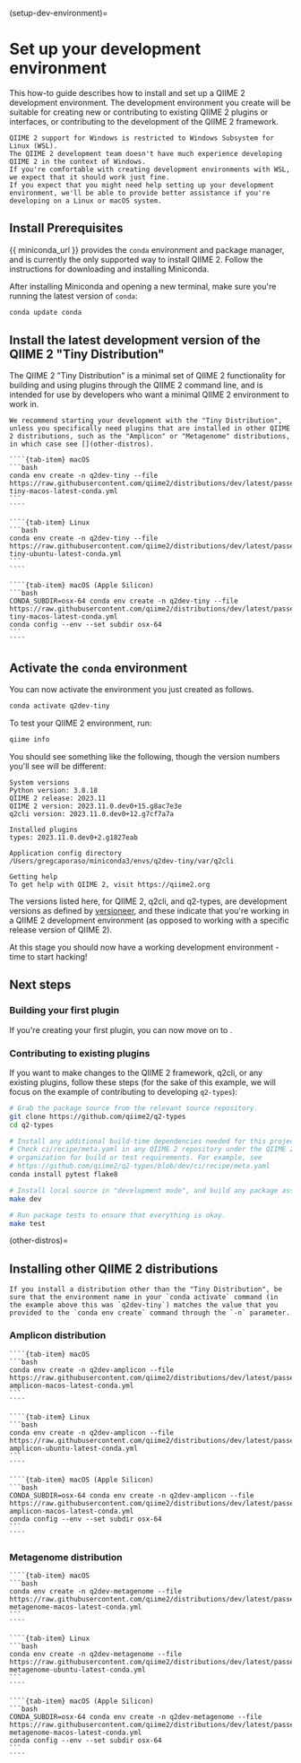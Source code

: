 (setup-dev-environment)=
# Set up your development environment

This how-to guide describes how to install and set up a QIIME 2 development environment.
The development environment you create will be suitable for creating new or contributing to existing QIIME 2 plugins or interfaces, or contributing to the development of the QIIME 2 framework.

```{warning}
QIIME 2 support for Windows is restricted to Windows Subsystem for Linux (WSL).
The QIIME 2 development team doesn't have much experience developing QIIME 2 in the context of Windows.
If you're comfortable with creating development environments with WSL, we expect that it should work just fine.
If you expect that you might need help setting up your development environment, we'll be able to provide better assistance if you're developing on a Linux or macOS system.
```

## Install Prerequisites

{{ miniconda_url }} provides the ``conda`` environment and package manager, and is currently the only supported way to install QIIME 2.
Follow the instructions for downloading and installing Miniconda.

After installing Miniconda and opening a new terminal, make sure you're running the latest version of ``conda``:

```bash
conda update conda
```

## Install the latest development version of the QIIME 2 "Tiny Distribution"

The QIIME 2 "Tiny Distribution" is a minimal set of QIIME 2 functionality for building and using plugins through the QIIME 2 command line, and is intended for use by developers who want a minimal QIIME 2 environment to work in.

```{note}
We recommend starting your development with the "Tiny Distribution", unless you specifically need plugins that are installed in other QIIME 2 distributions, such as the "Amplicon" or "Metagenome" distributions, in which case see [](other-distros).
```

`````{tab-set}
````{tab-item} macOS
```bash
conda env create -n q2dev-tiny --file https://raw.githubusercontent.com/qiime2/distributions/dev/latest/passed/qiime2-tiny-macos-latest-conda.yml
```
````

````{tab-item} Linux
```bash
conda env create -n q2dev-tiny --file https://raw.githubusercontent.com/qiime2/distributions/dev/latest/passed/qiime2-tiny-ubuntu-latest-conda.yml
```
````

````{tab-item} macOS (Apple Silicon)
```bash
CONDA_SUBDIR=osx-64 conda env create -n q2dev-tiny --file https://raw.githubusercontent.com/qiime2/distributions/dev/latest/passed/qiime2-tiny-macos-latest-conda.yml
conda config --env --set subdir osx-64
```
````
`````

## Activate the ``conda`` environment

You can now activate the environment you just created as follows.

```bash
conda activate q2dev-tiny
```

To test your QIIME 2 environment, run:

```bash
qiime info
```

You should see something like the following, though the version numbers you'll see will be different:

```
System versions
Python version: 3.8.18
QIIME 2 release: 2023.11
QIIME 2 version: 2023.11.0.dev0+15.g8ac7e3e
q2cli version: 2023.11.0.dev0+12.g7cf7a7a

Installed plugins
types: 2023.11.0.dev0+2.g1827eab

Application config directory
/Users/gregcaporaso/miniconda3/envs/q2dev-tiny/var/q2cli

Getting help
To get help with QIIME 2, visit https://qiime2.org
```

The versions listed here, for QIIME 2, q2cli, and q2-types, are development versions as defined by [versioneer](https://github.com/python-versioneer/python-versioneer), and these indicate that you're working in a QIIME 2 development environment (as opposed to working with a specific release version of QIIME 2).

At this stage you should now have a working development environment - time to start hacking!

## Next steps

### Building your first plugin

If you're creating your first plugin, you can now move on to [](plugin-tutorial-intro).

### Contributing to existing plugins
If you want to make changes to the QIIME 2 framework, q2cli, or any existing plugins, follow these steps (for the sake of this example, we will focus on the example of contributing to developing ``q2-types``):

```bash
# Grab the package source from the relevant source repository.
git clone https://github.com/qiime2/q2-types
cd q2-types

# Install any additional build-time dependencies needed for this project.
# Check ci/recipe/meta.yaml in any QIIME 2 repository under the QIIME 2 GitHub
# organization for build or test requirements. For example, see
# https://github.com/qiime2/q2-types/blob/dev/ci/recipe/meta.yaml
conda install pytest flake8

# Install local source in "development mode", and build any package assets.
make dev

# Run package tests to ensure that everything is okay.
make test
```

(other-distros)=
## Installing other QIIME 2 distributions

```{note}
If you install a distribution other than the "Tiny Distribution", be sure that the environment name in your `conda activate` command (in the example above this was `q2dev-tiny`) matches the value that you provided to the `conda env create` command through the `-n` parameter.
```

### Amplicon distribution

`````{tab-set}
````{tab-item} macOS
```bash
conda env create -n q2dev-amplicon --file https://raw.githubusercontent.com/qiime2/distributions/dev/latest/passed/qiime2-amplicon-macos-latest-conda.yml
```
````

````{tab-item} Linux
```bash
conda env create -n q2dev-amplicon --file https://raw.githubusercontent.com/qiime2/distributions/dev/latest/passed/qiime2-amplicon-ubuntu-latest-conda.yml
```
````

````{tab-item} macOS (Apple Silicon)
```bash
CONDA_SUBDIR=osx-64 conda env create -n q2dev-amplicon --file https://raw.githubusercontent.com/qiime2/distributions/dev/latest/passed/qiime2-amplicon-macos-latest-conda.yml
conda config --env --set subdir osx-64
```
````
`````

### Metagenome distribution

`````{tab-set}
````{tab-item} macOS
```bash
conda env create -n q2dev-metagenome --file https://raw.githubusercontent.com/qiime2/distributions/dev/latest/passed/qiime2-metagenome-macos-latest-conda.yml
```
````

````{tab-item} Linux
```bash
conda env create -n q2dev-metagenome --file https://raw.githubusercontent.com/qiime2/distributions/dev/latest/passed/qiime2-metagenome-ubuntu-latest-conda.yml
```
````

````{tab-item} macOS (Apple Silicon)
```bash
CONDA_SUBDIR=osx-64 conda env create -n q2dev-metagenome --file https://raw.githubusercontent.com/qiime2/distributions/dev/latest/passed/qiime2-metagenome-macos-latest-conda.yml
conda config --env --set subdir osx-64
```
````
`````

